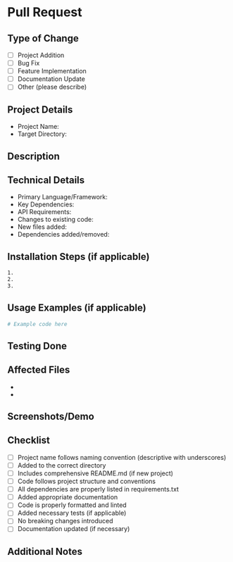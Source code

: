# Pull Request

## Type of Change

- [ ] Project Addition
- [ ] Bug Fix
- [ ] Feature Implementation
- [ ] Documentation Update
- [ ] Other (please describe)

## Project Details

- Project Name: <!-- Use descriptive name with underscores (e.g., job_searching_agent) -->
- Target Directory: <!-- Choose one: @advance_ai_agents, @mcp_ai_agents, @rag_apps, @starter_ai_agents -->

## Description

<!-- Provide a detailed description of your changes -->

## Technical Details

<!-- List key technical aspects of your changes -->

- Primary Language/Framework:
- Key Dependencies:
- API Requirements:
- Changes to existing code:
- New files added:
- Dependencies added/removed:

## Installation Steps (if applicable)

<!-- Provide step-by-step installation instructions -->

```bash
1.
2.
3.
```

## Usage Examples (if applicable)

<!-- Provide code examples or usage instructions -->

```python
# Example code here
```

## Testing Done

<!-- Describe how you tested your changes -->

## Affected Files

<!-- List the files that were modified or added -->

-
-

## Screenshots/Demo

<!-- Add screenshots or GIFs of your changes in action -->

## Checklist

- [ ] Project name follows naming convention (descriptive with underscores)
- [ ] Added to the correct directory
- [ ] Includes comprehensive README.md (if new project)
- [ ] Code follows project structure and conventions
- [ ] All dependencies are properly listed in requirements.txt
- [ ] Added appropriate documentation
- [ ] Code is properly formatted and linted
- [ ] Added necessary tests (if applicable)
- [ ] No breaking changes introduced
- [ ] Documentation updated (if necessary)

## Additional Notes

<!-- Any other information that might be helpful -->
